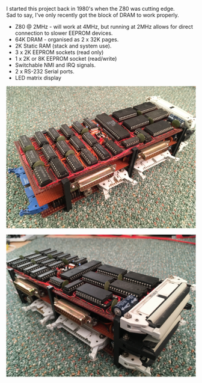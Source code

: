 I started this project back in 1980's when the Z80 was cutting edge.  
Sad to say, I've only recently got the block of DRAM to work properly.

* Z80 @ 2MHz - will work at 4MHz, but running at 2MHz allows for direct connection to slower EEPROM devices.
* 64K DRAM - organised as 2 x 32K pages.
* 2K Static RAM (stack and system use).
* 3 x 2K EEPROM sockets (read only)
* 1 x 2K or 8K EEPROM socket (read/write)
* Switchable NMI and IRQ signals.
* 2 x RS-232 Serial ports.
* LED matrix display

![screenshot](Images/IMG_1727.JPG)

![screenshot](Images/IMG_1728.JPG)
